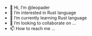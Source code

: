 - 👋 Hi, I’m @leopader
- 👀 I’m interested in Rust language
- 🌱 I’m currently learning Rust language
- 💞️ I’m looking to collaborate on ...
- 📫 How to reach me ...

<!---
leopader/leopader is a ✨ special ✨ repository because its `README.md` (this file) appears on your GitHub profile.
You can click the Preview link to take a look at your changes.
--->
